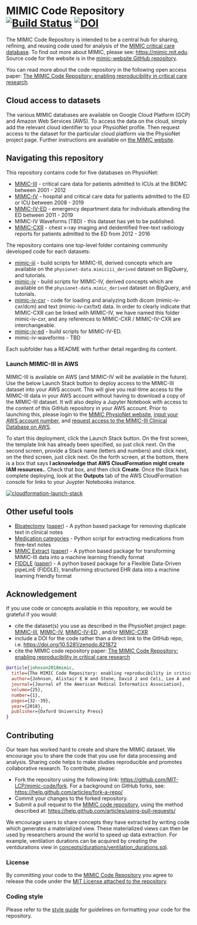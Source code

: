 # MIMIC Code Repository [![Build Status](https://travis-ci.org/MIT-LCP/mimic-code.svg?branch=main)](https://travis-ci.org/MIT-LCP/mimic-code) [![DOI](https://zenodo.org/badge/DOI/10.5281/zenodo.821872.svg)](https://doi.org/10.5281/zenodo.821872)

The MIMIC Code Repository is intended to be a central hub for sharing, refining, and reusing code used for analysis of the [MIMIC critical care database](https://mimic.mit.edu). To find out more about MIMIC, please see: https://mimic.mit.edu. Source code for the website is in the [mimic-website GitHub repository](https://github.com/MIT-LCP/mimic-website/).

You can read more about the code repository in the following open access paper: [The MIMIC Code Repository: enabling reproducibility in critical care research](https://doi.org/10.1093/jamia/ocx084).

## Cloud access to datasets

The various MIMIC databases are available on Google Cloud Platform (GCP) and Amazon Web Services (AWS). To access the data on the cloud, simply add the relevant cloud identifier to your PhysioNet profile. Then request access to the dataset for the particular cloud platform via the PhysioNet project page. Further instructions are available on [the MIMIC website](https://mimic.mit.edu/iv/access/cloud/).

## Navigating this repository

This repository contains code for five databases on PhysioNet:

- [MIMIC-III](https://physionet.org/content/mimiciii/) - critical care data for patients admitted to ICUs at the BIDMC between 2001 - 2012
- [MIMIC-IV](https://physionet.org/content/mimiciv/) - hospital and critical care data for patients admitted to the ED or ICU between 2008 - 2019
- [MIMIC-IV-ED](https://physionet.org/content/mimic-iv-ed/) - emergency department data for individuals attending the ED between 2011 - 2019
- MIMIC-IV Waveforms (TBD) - this dataset has yet to be published.
- [MIMIC-CXR](https://physionet.org/content/mimic-cxr/) - chest x-ray imaging and deidentified free-text radiology reports for patients admitted to the ED from 2012 - 2016

The repository contains one top-level folder containing community developed code for each datasets:

- [mimic-iii](/mimic-iii) - build scripts for MIMIC-III, derived concepts which are available on the `physionet-data.mimiciii_derived` dataset on BigQuery, and tutorials.
- [mimic-iv](/mimic-iv) - build scripts for MIMIC-IV, derived concepts which are available on the `physionet-data.mimic_derived` dataset on BigQuery, and tutorials.
- [mimic-iv-cxr](/mimic-iv-cxr) - code for loading and analyzing both dicom (mimic-iv-cxr/dcm) and text (mimic-iv-cxr/txt) data. In order to clearly indicate that MIMIC-CXR can be linked with MIMIC-IV, we have named this folder mimic-iv-cxr, and any references to MIMIC-CXR / MIMIC-IV-CXR are interchangeable.
- [mimic-iv-ed](/mimic-iv-ed) - build scripts for MIMIC-IV-ED.
- mimic-iv-waveforms - TBD

Each subfolder has a README with further detail regarding its content.

### Launch MIMIC-III in AWS

MIMIC-III is available on AWS (and MIMIC-IV will be available in the future). Use the below Launch Stack button to deploy access to the MIMIC-III dataset into your AWS account.  This will give you real-time access to the MIMIC-III data in your AWS account without having to download a copy of the MIMIC-III dataset.  It will also deploy a Jupyter Notebook with access to the content of this GitHub repository in your AWS account.    Prior to launching this, please login to the [MIMIC PhysioNet website](https://mimic.mit.edu/), [input your AWS account number](https://physionet.org/settings/cloud/), and [request access to the MIMIC-III Clinical Database on AWS](https://physionet.org/projects/mimiciii/1.4/request_access/2).  

To start this deployment, click the Launch Stack button.  On the first screen, the template link has already been specified, so just click next.  On the second screen, provide a Stack name (letters and numbers) and click next, on the third screen, just click next.  On the forth screen, at the bottom, there is a box that says **I acknowledge that AWS CloudFormation might create IAM resources.**.  Check that box, and then click **Create**.  Once the Stack has complete deploying, look at the **Outputs** tab of the AWS CloudFormation console for links to your Juypter Notebooks instance.

[![cloudformation-launch-stack](buildmimic/aws-athena/cloudformation-launch-stack.png)](https://console.aws.amazon.com/cloudformation/home?region=us-east-1#/stacks/new?stackName=MIMIC&templateURL=https://aws-bigdata-blog.s3.amazonaws.com/artifacts/biomedical-informatics-studies/mimic-iii-athena.yaml)

## Other useful tools

* [Bloatectomy](https://github.com/MIT-LCP/bloatectomy) ([paper](https://github.com/MIT-LCP/bloatectomy/blob/master/paper/paper.md)) - A python based package for removing duplicate text in clinical notes
* [Medication categories](https://github.com/mghassem/medicationCategories) - Python script for extracting medications from free-text notes
* [MIMIC Extract](https://github.com/MLforHealth/MIMIC_Extract) ([paper](https://doi.org/10.1145/3368555.3384469)) - A python based package for transforming MIMIC-III data into a machine learning friendly format
* [FIDDLE](https://github.com/MLD3/FIDDLE) ([paper](https://doi.org/10.1093/jamia/ocaa139)) - A python based package for a FlexIble Data-Driven pipeLinE (FIDDLE), transforming structured EHR data into a machine learning friendly format

## Acknowledgement

If you use code or concepts available in this repository, we would be grateful if you would:

- cite the dataset(s) you use as described in the PhysioNet project page: [MIMIC-III](https://physionet.org/content/mimiciii/), [MIMIC-IV](https://physionet.org/content/mimiciv/), [MIMIC-IV-ED](https://physionet.org/content/mimic-iv-ed/) , and/or [MIMIC-CXR](https://physionet.org/content/mimic-cxr/)
- include a DOI for the code rather than a direct link to the GitHub repo, i.e. https://doi.org/10.5281/zenodo.821872
- cite the MIMIC code repository paper: [The MIMIC Code Repository: enabling reproducibility in critical care research](https://doi.org/10.1093/jamia/ocx084)

```bibtex
@article{johnson2018mimic,
  title={The MIMIC Code Repository: enabling reproducibility in critical care research},
  author={Johnson, Alistair E W and Stone, David J and Celi, Leo A and Pollard, Tom J},
  journal={Journal of the American Medical Informatics Association},
  volume={25},
  number={1},
  pages={32--39},
  year={2018},
  publisher={Oxford University Press}
}
```

## Contributing

Our team has worked hard to create and share the MIMIC dataset. We encourage you to share the code that you use for data processing and analysis. Sharing code helps to make studies reproducible and promotes collaborative research. To contribute, please:

* Fork the repository using the following link: https://github.com/MIT-LCP/mimic-code/fork. For a background on GitHub forks, see: https://help.github.com/articles/fork-a-repo/
* Commit your changes to the forked repository.
* Submit a pull request to the [MIMIC code repository](https://github.com/MIT-LCP/mimic-code), using the method described at: https://help.github.com/articles/using-pull-requests/

We encourage users to share concepts they have extracted by writing code which generates a materialized view. These materialized views can then be used by researchers around the world to speed up data extraction. For example, ventilation durations can be acquired by creating the ventdurations view in [concepts/durations/ventilation_durations.sql](https://github.com/MIT-LCP/mimic-code/tree/new_consol/mimic-iii/concepts/durations/ventilation_durations.sql).

### License

By committing your code to the [MIMIC Code Repository](https://github.com/mit-lcp/mimic-code) you agree to release the code under the [MIT License attached to the repository](https://github.com/mit-lcp/mimic-code/blob/main/LICENSE).

### Coding style

Please refer to the [style guide](https://github.com/MIT-LCP/mimic-code/blob/main/styleguide.md) for guidelines on formatting your code for the repository.

